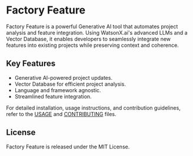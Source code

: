 # Factory Feature

Factory Feature is a powerful Generative AI tool that automates project analysis and feature integration. Using WatsonX.ai's advanced LLMs and a Vector Database, it enables developers to seamlessly integrate new features into existing projects while preserving context and coherence.

## Key Features
- Generative AI-powered project updates.
- Vector Database for efficient project analysis.
- Language and framework agnostic.
- Streamlined feature integration.

For detailed installation, usage instructions, and contribution guidelines, refer to the [USAGE](USAGE.md) and [CONTRIBUTING](CONTRIBUTING.md) files.

## License
Factory Feature is released under the MIT License.
